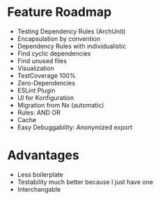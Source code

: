 # Feature Roadmap

- Testing Dependency Rules (ArchUnit)
- Encapsulation by convention
- Dependency Rules with individualistic
- Find cyclic dependencies
- Find unused files
- Visualization
- TestCoverage 100%
- Zero-Dependencies
- ESLint Plugin
- UI for Konfiguration
- Migration from Nx (automatic)
- Rules: AND OR
- Cache
- Easy Debuggability: Anonymized export

# Advantages

- Less boilerplate
- Testability much better because I just have one
- Interchangable
